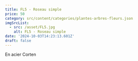 ```yaml
---
title: FL5 - Roseau simple
price: 50
category: src/content/categories/plantes-arbres-fleurs.json
imgSrcList:
  - src: /asset/FL5.jpg
    alt: FL5 - Roseau simple
date: '2024-10-03T14:23:13.601Z'
draft: false
---
```


En acier Corten
